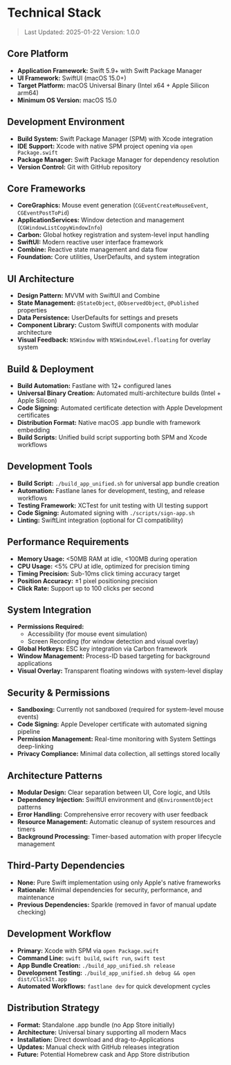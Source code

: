 # Technical Stack

> Last Updated: 2025-01-22
> Version: 1.0.0

## Core Platform

- **Application Framework:** Swift 5.9+ with Swift Package Manager
- **UI Framework:** SwiftUI (macOS 15.0+)
- **Target Platform:** macOS Universal Binary (Intel x64 + Apple Silicon arm64)
- **Minimum OS Version:** macOS 15.0

## Development Environment

- **Build System:** Swift Package Manager (SPM) with Xcode integration
- **IDE Support:** Xcode with native SPM project opening via `open Package.swift`
- **Package Manager:** Swift Package Manager for dependency resolution
- **Version Control:** Git with GitHub repository

## Core Frameworks

- **CoreGraphics:** Mouse event generation (`CGEventCreateMouseEvent`, `CGEventPostToPid`)
- **ApplicationServices:** Window detection and management (`CGWindowListCopyWindowInfo`)
- **Carbon:** Global hotkey registration and system-level input handling
- **SwiftUI:** Modern reactive user interface framework
- **Combine:** Reactive state management and data flow
- **Foundation:** Core utilities, UserDefaults, and system integration

## UI Architecture

- **Design Pattern:** MVVM with SwiftUI and Combine
- **State Management:** `@StateObject`, `@ObservedObject`, `@Published` properties
- **Data Persistence:** UserDefaults for settings and presets
- **Component Library:** Custom SwiftUI components with modular architecture
- **Visual Feedback:** `NSWindow` with `NSWindowLevel.floating` for overlay system

## Build & Deployment

- **Build Automation:** Fastlane with 12+ configured lanes
- **Universal Binary Creation:** Automated multi-architecture builds (Intel + Apple Silicon)
- **Code Signing:** Automated certificate detection with Apple Development certificates
- **Distribution Format:** Native macOS .app bundle with framework embedding
- **Build Scripts:** Unified build script supporting both SPM and Xcode workflows

## Development Tools

- **Build Script:** `./build_app_unified.sh` for universal app bundle creation
- **Automation:** Fastlane lanes for development, testing, and release workflows
- **Testing Framework:** XCTest for unit testing with UI testing support
- **Code Signing:** Automated signing with `./scripts/sign-app.sh`
- **Linting:** SwiftLint integration (optional for CI compatibility)

## Performance Requirements

- **Memory Usage:** <50MB RAM at idle, <100MB during operation
- **CPU Usage:** <5% CPU at idle, optimized for precision timing
- **Timing Precision:** Sub-10ms click timing accuracy target
- **Position Accuracy:** ±1 pixel positioning precision
- **Click Rate:** Support up to 100 clicks per second

## System Integration

- **Permissions Required:** 
  - Accessibility (for mouse event simulation)
  - Screen Recording (for window detection and visual overlay)
- **Global Hotkeys:** ESC key integration via Carbon framework
- **Window Management:** Process-ID based targeting for background applications
- **Visual Overlay:** Transparent floating windows with system-level display

## Security & Permissions

- **Sandboxing:** Currently not sandboxed (required for system-level mouse events)
- **Code Signing:** Apple Developer certificate with automated signing pipeline
- **Permission Management:** Real-time monitoring with System Settings deep-linking
- **Privacy Compliance:** Minimal data collection, all settings stored locally

## Architecture Patterns

- **Modular Design:** Clear separation between UI, Core logic, and Utils
- **Dependency Injection:** SwiftUI environment and `@EnvironmentObject` patterns
- **Error Handling:** Comprehensive error recovery with user feedback
- **Resource Management:** Automatic cleanup of system resources and timers
- **Background Processing:** Timer-based automation with proper lifecycle management

## Third-Party Dependencies

- **None:** Pure Swift implementation using only Apple's native frameworks
- **Rationale:** Minimal dependencies for security, performance, and maintenance
- **Previous Dependencies:** Sparkle (removed in favor of manual update checking)

## Development Workflow

- **Primary:** Xcode with SPM via `open Package.swift`
- **Command Line:** `swift build`, `swift run`, `swift test`
- **App Bundle Creation:** `./build_app_unified.sh release`
- **Development Testing:** `./build_app_unified.sh debug && open dist/ClickIt.app`
- **Automated Workflows:** `fastlane dev` for quick development cycles

## Distribution Strategy

- **Format:** Standalone .app bundle (no App Store initially)
- **Architecture:** Universal binary supporting all modern Macs
- **Installation:** Direct download and drag-to-Applications
- **Updates:** Manual check with GitHub releases integration
- **Future:** Potential Homebrew cask and App Store distribution